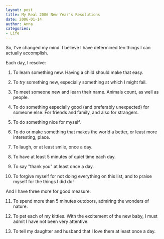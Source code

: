 ```yaml
---
layout: post
title: My Real 2006 New Year's Resolutions
date: 2006-01-14
author: Anna
categories:
- Life
---
```


So, I've changed my mind. I believe I have determined ten things I can actually accomplish.

Each day, I resolve:

1. To learn something new. Having a child should make that easy.

2. To <i>try</i> something new, especially something at which I might fail.

3. To meet someone new and learn their name. Animals count, as well as people.

4. To do something especially good (and preferably unexpected) for someone else. For friends and family, and also for strangers.

5. To do something nice for myself.

6. To do or make something that makes the world a better, or least more interesting, place.

7. To laugh, or at least smile, once a day.

8. To have at least 5 minutes of quiet time each day.

9. To say "thank you" at least once a day.

10. To forgive myself for not doing everything on this list, and to praise myself for the things I did do!

And I have three more for good measure:

11. To spend more than 5 minutes outdoors, admiring the wonders of nature.

12. To pet each of my kitties. With the excitement of the new baby, I must admit I have not been very attentive.

13. To tell my daughter and husband that I love them at least once a day.
